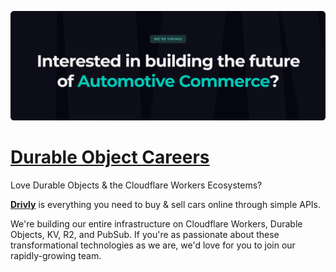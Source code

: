 [![](https://github.com/drivly/careers.do/raw/main/applyHero.svg)](https://careers.do/apply)

# [Durable Object Careers](https://careers.do)
Love Durable Objects &amp; the Cloudflare Workers Ecosystems?

**[Drivly](https://driv.ly)** is everything you need to buy & sell cars online through simple APIs.

We're building our entire infrastructure on Cloudflare Workers, Durable Objects, KV, R2, and PubSub.  If you're as passionate about these transformational technologies as we are, we'd love for you to join our rapidly-growing team.
